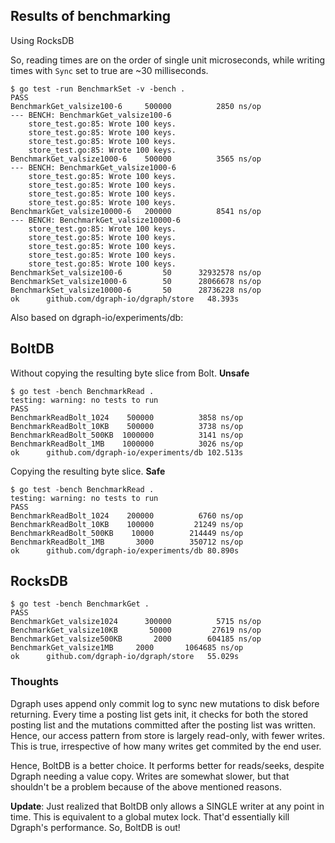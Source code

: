 Results of benchmarking
------------------------

Using RocksDB

So, reading times are on the order of single unit microseconds, while writing
times with `Sync` set to true are ~30 milliseconds.

```
$ go test -run BenchmarkSet -v -bench .
PASS
BenchmarkGet_valsize100-6  	  500000	      2850 ns/op
--- BENCH: BenchmarkGet_valsize100-6
	store_test.go:85: Wrote 100 keys.
	store_test.go:85: Wrote 100 keys.
	store_test.go:85: Wrote 100 keys.
	store_test.go:85: Wrote 100 keys.
BenchmarkGet_valsize1000-6 	  500000	      3565 ns/op
--- BENCH: BenchmarkGet_valsize1000-6
	store_test.go:85: Wrote 100 keys.
	store_test.go:85: Wrote 100 keys.
	store_test.go:85: Wrote 100 keys.
	store_test.go:85: Wrote 100 keys.
BenchmarkGet_valsize10000-6	  200000	      8541 ns/op
--- BENCH: BenchmarkGet_valsize10000-6
	store_test.go:85: Wrote 100 keys.
	store_test.go:85: Wrote 100 keys.
	store_test.go:85: Wrote 100 keys.
	store_test.go:85: Wrote 100 keys.
	store_test.go:85: Wrote 100 keys.
BenchmarkSet_valsize100-6  	      50	  32932578 ns/op
BenchmarkSet_valsize1000-6 	      50	  28066678 ns/op
BenchmarkSet_valsize10000-6	      50	  28736228 ns/op
ok  	github.com/dgraph-io/dgraph/store	48.393s
```

Also based on dgraph-io/experiments/db:

## BoltDB

Without copying the resulting byte slice from Bolt. **Unsafe**
```
$ go test -bench BenchmarkRead .
testing: warning: no tests to run
PASS
BenchmarkReadBolt_1024	  500000	      3858 ns/op
BenchmarkReadBolt_10KB	  500000	      3738 ns/op
BenchmarkReadBolt_500KB	 1000000	      3141 ns/op
BenchmarkReadBolt_1MB	 1000000	      3026 ns/op
ok  	github.com/dgraph-io/experiments/db	102.513s
```

Copying the resulting byte slice. **Safe**
```
$ go test -bench BenchmarkRead .
testing: warning: no tests to run
PASS
BenchmarkReadBolt_1024	  200000	      6760 ns/op
BenchmarkReadBolt_10KB	  100000	     21249 ns/op
BenchmarkReadBolt_500KB	   10000	    214449 ns/op
BenchmarkReadBolt_1MB	    3000	    350712 ns/op
ok  	github.com/dgraph-io/experiments/db	80.890s
```

## RocksDB

```
$ go test -bench BenchmarkGet .
PASS
BenchmarkGet_valsize1024	  300000	      5715 ns/op
BenchmarkGet_valsize10KB	   50000	     27619 ns/op
BenchmarkGet_valsize500KB	    2000	    604185 ns/op
BenchmarkGet_valsize1MB	    2000	   1064685 ns/op
ok  	github.com/dgraph-io/dgraph/store	55.029s
```

### Thoughts
Dgraph uses append only commit log to sync new mutations to disk before returning.
Every time a posting list gets init, it checks for both the stored posting list and
the mutations committed after the posting list was written. Hence, our access pattern
from store is largely read-only, with fewer writes. This is true, irrespective of how
many writes get commited by the end user.

Hence, BoltDB is a better choice. It performs better for reads/seeks, despite Dgraph needing
a value copy. Writes are somewhat slower, but that shouldn't be a problem because of the
above mentioned reasons.

**Update**: Just realized that BoltDB only allows a SINGLE writer at any point in time.
This is equivalent to a global mutex lock. That'd essentially kill Dgraph's performance. So,
BoltDB is out!
